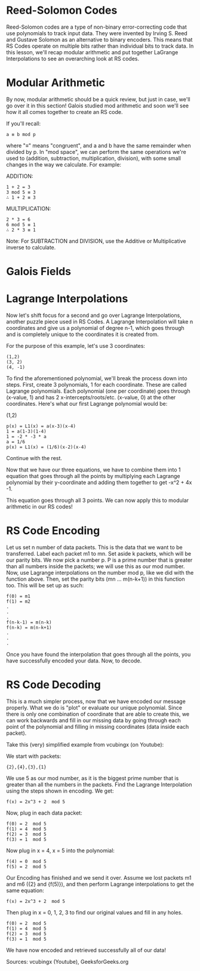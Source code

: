 # Reed-Solomon Codes

Reed-Solomon codes are a type of non-binary error-correcting code that use polynomials to track input data. They were invented by Irving S. Reed and Gustave Solomon as an alternative to binary encoders. This means that RS Codes operate on multiple bits rather than individual bits to track data. In this lesson, we'll recap modular arithmetic and put together LaGrange Interpolations to see an overarching look at RS codes. 

# Modular Arithmetic

By now, modular arithmetic should be a quick review, but just in case, we'll go over it in this section! Galois studied mod arithmetic and soon we'll see how it all comes together to create an RS code.

If you'll recall:

    a ≡ b mod p

where "≡" means "congruent", and a and b have the same remainder when divided by p. In "mod space", we can perform the same operations we're used to (addition, subtraction, multiplication, division), with some small changes in the way we calculate. For example:

ADDITION:

    1 + 2 = 3
    3 mod 5 ≡ 3
    ∴ 1 + 2 ≡ 3

MULTIPLICATION:

    2 * 3 = 6
    6 mod 5 ≡ 1
    ∴ 2 * 3 ≡ 1

Note: For SUBTRACTION and DIVISION, use the Additive or Multiplicative inverse to calculate.


# Galois Fields

# Lagrange Interpolations

Now let's shift focus for a second and go over Lagrange Interpolations, another puzzle piece used in RS Codes. A Lagrange Interpolation will take n coordinates and give us a polynomial of degree n-1, which goes through and is completely unique to the coordinates it is created from.

For the purpose of this example, let's use 3 coordinates:

    (1,2)
    (3, 2)
    (4, -1)

To find the aforementioned polynomial, we'll break the process down into steps. First, create 3 polynomials, 1 for each coordinate. These are called Lagrange polynomials. Each polynomial (one per coordinate) goes through (x-value, 1) and has 2 x-intercepts/roots/etc. (x-value, 0) at the other coordinates. Here's what our first Lagrange polynomial would be:

(1,2)

    p(x) = L1(x) = a(x-3)(x-4)
    1 = a(1-3)(1-4)
    1 = -2 * -3 * a
    a = 1/6
    p(x) = L1(x) = (1/6)(x-2)(x-4)


Continue with the rest. 


Now that we have our three equations, we have to combine them into 1 equation that goes through all the points by multiplying each Lagrange polynomial by their y-coordinate and adding them together to get -x^2 + 4x -1. 

This equation goes through all 3 points. We can now apply this to modular arithmetic in our RS codes!

# RS Code Encoding

Let us set n number of data packets. This is the data that we want to be transferred. Label each packet m1 to mn. Set aside k packets, which will be our parity bits. We now pick a number p. P is a prime number that is greater than all numbers inside the packets; we will use this as our mod number. Now, use Lagrange interpolations on the number mod p, like we did with the function above. Then, set the parity bits (mn ... m(n-k+1)) in this function too. This will be set up as such:

    f(0) = m1
    f(1) = m2
    .
    .
    .
    f(n-k-1) = m(n-k)
    f(n-k) = m(n-k+1)
    .
    .
    .

Once you have found the interpolation that goes through all the points, you have successfully encoded your data. Now, to decode.

# RS Code Decoding

This is a much simpler process, now that we have encoded our message properly. What we do is "plot" or evaluate our unique polynomial. Since there is only one combination of coordinate that are able to create this, we can work backwards and fill in our missing data by going through each point of the polynomial and filling in missing coordinates (data inside each packet).

Take this (very) simplified example from vcubingx (on Youtube):

We start with packets:
    
    {2},{4},{3},{1}

We use 5 as our mod number, as it is the biggest prime number that is greater than all the numbers in the packets. Find the Lagrange Interpolation using the steps shown in encoding. We get:

    f(x) = 2x^3 + 2  mod 5

Now, plug in each data packet:

    f(0) = 2  mod 5
    f(1) = 4  mod 5
    f(2) = 3  mod 5
    f(3) = 1  mod 5

Now plug in x = 4, x = 5 into the polynomial:
    
    f(4) = 0  mod 5
    f(5) = 2  mod 5

Our Encoding has finished and we send it over. Assume we lost packets m1 and m6 ({2} and {f(5)}), and then perform Lagrange interpolations to get the same equation:

    f(x) = 2x^3 + 2  mod 5

Then plug in x = 0, 1, 2, 3 to find our original values and fill in any holes. 

    f(0) = 2  mod 5
    f(1) = 4  mod 5
    f(2) = 3  mod 5
    f(3) = 1  mod 5

We have now encoded and retrieved successfully all of our data! 



Sources: vcubingx (Youtube), GeeksforGeeks.org
    
    
    

    


    







